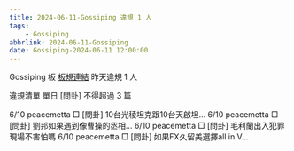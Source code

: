 ```yaml
---
title: 2024-06-11-Gossiping 違規 1 人
tags:
    - Gossiping
abbrlink: 2024-06-11-Gossiping
date: Gossiping-2024-06-11 12:00:00
---
```

Gossiping 板 [板規連結](https://www.ptt.cc/bbs/Gossiping/M.1637425085.A.07D.html)
昨天違規 1 人
<!-- more -->

違規清單
單日 [問卦] 不得超過 3 篇

6/10 peacemetta □ [問卦] 10台光稜坦克跟10台天啟坦…
6/10 peacemetta □ [問卦] 劉邦如果遇到像曹操的丞相…
6/10 peacemetta □ [問卦] 毛利蘭出入犯罪現場不害怕嗎
6/10 peacemetta □ [問卦] 如果FX久留美選擇all in V…